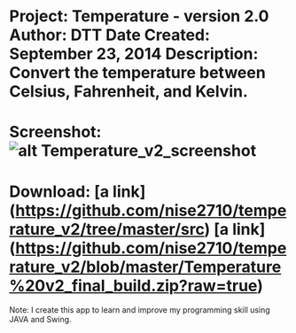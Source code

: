 Project: Temperature - version 2.0
Author: DTT
Date Created: September 23, 2014
Description: Convert the temperature between Celsius, Fahrenheit, and Kelvin.
===========
Screenshot:
![alt Temperature_v2_screenshot](http://i58.tinypic.com/33aujcn.png)
===========
Download:
[a link] (https://github.com/nise2710/temperature_v2/tree/master/src)
[a link] (https://github.com/nise2710/temperature_v2/blob/master/Temperature%20v2_final_build.zip?raw=true)
===========
Note: I create this app to learn and improve my programming skill using JAVA and Swing.